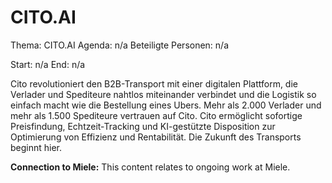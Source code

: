 # CITO.AI
Thema: CITO.AI
Agenda: n/a
Beteiligte Personen: n/a

Start: n/a
End: n/a

Cito revolutioniert den B2B-Transport mit einer digitalen Plattform, die Verlader und Spediteure nahtlos miteinander verbindet und die Logistik so einfach macht wie die Bestellung eines Ubers. Mehr als 2.000 Verlader und mehr als 1.500 Spediteure vertrauen auf Cito. Cito ermöglicht sofortige Preisfindung, Echtzeit-Tracking und KI-gestützte Disposition zur Optimierung von Effizienz und Rentabilität. Die Zukunft des Transports beginnt hier.

**Connection to Miele:** This content relates to ongoing work at Miele.
